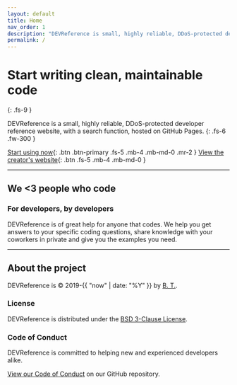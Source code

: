 ```yaml
---
layout: default
title: Home
nav_order: 1
description: "DEVReference is small, highly reliable, DDoS-protected developer reference website, with a search function, hosted on GitHub Pages."
permalink: /
---
```


# Start writing clean, maintainable code
{: .fs-9 }

DEVReference is a small, highly reliable, DDoS-protected developer reference website, with a search function, hosted on GitHub Pages.
{: .fs-6 .fw-300 }

[Start using now](#search-input){: .btn .btn-primary .fs-5 .mb-4 .mb-md-0 .mr-2 } [View the creator's website](https://califax.host){: .btn .fs-5 .mb-4 .mb-md-0 }

---

## We <3 people who code

### For developers, by developers

DEVReference is of great help for anyone that codes. We help you get answers to your specific coding questions, share knowledge with your coworkers in private and give you the examples you need.

---

## About the project

DEVReference is &copy; 2019-{{ "now" | date: "%Y" }} by [B. T.](https://califax.host).

### License

DEVReference is distributed under the [BSD 3-Clause License](https://github.com/CalifaxYT/DEVReference/tree/master/LICENSE.md).

### Code of Conduct

DEVReference is committed to helping new and experienced developers alike.

[View our Code of Conduct](https://github.com/CalifaxYT/DEVReference/tree/master/CODE_OF_CONDUCT.md) on our GitHub repository.
